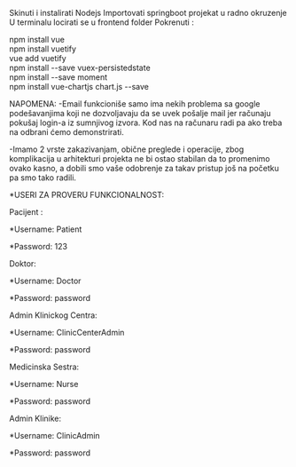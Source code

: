 Skinuti i instalirati Nodejs
Importovati springboot projekat u radno okruzenje 
U terminalu locirati se u frontend folder
Pokrenuti : 

npm install vue   
npm install vuetify    
vue add vuetify    
npm install --save vuex-persistedstate  
npm install --save moment   
npm install vue-chartjs chart.js --save    



NAPOMENA:
-Email funkcioniše samo ima nekih problema sa google podešavanjima koji ne dozvoljavaju da se uvek pošalje mail jer računaju pokušaj login-a iz sumnjivog izvora. Kod nas na računaru radi pa ako treba na odbrani ćemo demonstrirati.

-Imamo 2 vrste zakazivanjam, obične preglede i operacije, zbog komplikacija u arhitekturi projekta ne bi ostao stabilan da to promenimo ovako kasno, a dobili smo vaše odobrenje za takav pristup još na početku pa smo tako radili.

*USERI ZA PROVERU FUNKCIONALNOST:

Pacijent : 

  *Username: Patient
  
  *Password: 123
  
Doktor:

  *Username: Doctor
  
  *Password: password
  
Admin Klinickog Centra:

  *Username: ClinicCenterAdmin
  
  *Password: password
  
Medicinska Sestra:

  *Username: Nurse
  
  *Password: password
  
  
Admin Klinike:

  *Username: ClinicAdmin
  
  *Password: password
  

